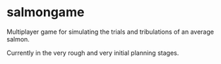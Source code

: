 salmongame
==========

Multiplayer game for simulating the trials and tribulations of an average salmon. 

Currently in the very rough and very initial planning stages. 
